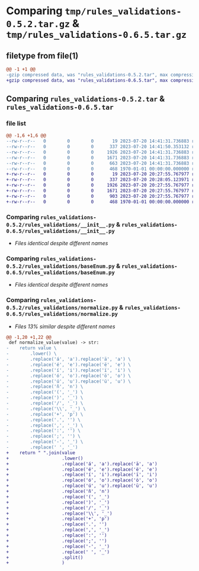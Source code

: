 # Comparing `tmp/rules_validations-0.5.2.tar.gz` & `tmp/rules_validations-0.6.5.tar.gz`

## filetype from file(1)

```diff
@@ -1 +1 @@
-gzip compressed data, was "rules_validations-0.5.2.tar", max compression
+gzip compressed data, was "rules_validations-0.6.5.tar", max compression
```

## Comparing `rules_validations-0.5.2.tar` & `rules_validations-0.6.5.tar`

### file list

```diff
@@ -1,6 +1,6 @@
--rw-r--r--   0        0        0       19 2023-07-20 14:41:31.736883 rules_validations-0.5.2/README.md
--rw-r--r--   0        0        0      337 2023-07-20 14:41:50.353132 rules_validations-0.5.2/pyproject.toml
--rw-r--r--   0        0        0     1926 2023-07-20 14:41:31.736883 rules_validations-0.5.2/rules_validations/__init__.py
--rw-r--r--   0        0        0     1671 2023-07-20 14:41:31.736883 rules_validations-0.5.2/rules_validations/baseEnum.py
--rw-r--r--   0        0        0      663 2023-07-20 14:41:31.736883 rules_validations-0.5.2/rules_validations/normalize.py
--rw-r--r--   0        0        0      468 1970-01-01 00:00:00.000000 rules_validations-0.5.2/PKG-INFO
+-rw-r--r--   0        0        0       19 2023-07-20 20:27:55.767977 rules_validations-0.6.5/README.md
+-rw-r--r--   0        0        0      337 2023-07-20 20:28:05.123971 rules_validations-0.6.5/pyproject.toml
+-rw-r--r--   0        0        0     1926 2023-07-20 20:27:55.767977 rules_validations-0.6.5/rules_validations/__init__.py
+-rw-r--r--   0        0        0     1671 2023-07-20 20:27:55.767977 rules_validations-0.6.5/rules_validations/baseEnum.py
+-rw-r--r--   0        0        0      903 2023-07-20 20:27:55.767977 rules_validations-0.6.5/rules_validations/normalize.py
+-rw-r--r--   0        0        0      468 1970-01-01 00:00:00.000000 rules_validations-0.6.5/PKG-INFO
```

### Comparing `rules_validations-0.5.2/rules_validations/__init__.py` & `rules_validations-0.6.5/rules_validations/__init__.py`

 * *Files identical despite different names*

### Comparing `rules_validations-0.5.2/rules_validations/baseEnum.py` & `rules_validations-0.6.5/rules_validations/baseEnum.py`

 * *Files identical despite different names*

### Comparing `rules_validations-0.5.2/rules_validations/normalize.py` & `rules_validations-0.6.5/rules_validations/normalize.py`

 * *Files 13% similar despite different names*

```diff
@@ -1,20 +1,22 @@
 def normalize_value(value) -> str:
-    return value \
-        .lower() \
-        .replace('á', 'a').replace('ä', 'a') \
-        .replace('é', 'e').replace('ë', 'e') \
-        .replace('í', 'i').replace('ï', 'i') \
-        .replace('ó', 'o').replace('ö', 'o') \
-        .replace('ú', 'u').replace('ü', 'u') \
-        .replace('ñ', 'n') \
-        .replace('(', '_') \
-        .replace(')', '_') \
-        .replace('/', '_') \
-        .replace('\\', '_') \
-        .replace('+', 'p') \
-        .replace('.', '') \
-        .replace(',', '_') \
-        .replace(':', '') \
-        .replace(';', '') \
-        .replace('-', '_') \
-        .replace(' ', '_')
+    return " ".join(value
+                    .lower()
+                    .replace('á', 'a').replace('ä', 'a')
+                    .replace('é', 'e').replace('ë', 'e')
+                    .replace('í', 'i').replace('ï', 'i')
+                    .replace('ó', 'o').replace('ö', 'o')
+                    .replace('ú', 'u').replace('ü', 'u')
+                    .replace('ñ', 'n')
+                    .replace('(', '_')
+                    .replace(')', '_')
+                    .replace('/', '_')
+                    .replace('\\', '_')
+                    .replace('+', 'p')
+                    .replace('.', '')
+                    .replace(',', '_')
+                    .replace(':', '')
+                    .replace(';', '')
+                    .replace('-', '_')
+                    .replace(' ', '_')
+                    .split()
+                    )
```

